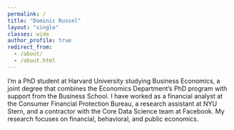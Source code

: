 ```yaml
---
permalink: /
title: "Dominic Russel"
layout: "single"
classes: wide
author_profile: true
redirect_from: 
  - /about/
  - /about.html
---
```


I’m a PhD student at Harvard University studying Business Economics, a joint degree that combines the Economics Department’s PhD program with support from the Business School. I have worked as a financial analyst at the Consumer Financial Protection Bureau, a research assistant at NYU Stern, and a contractor with the Core Data Science team at Facebook. My research focuses on financial, behavioral, and public economics.
